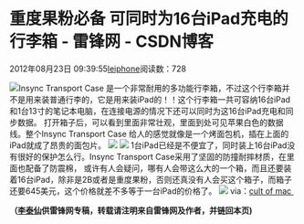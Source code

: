 
# 重度果粉必备 可同时为16台iPad充电的行李箱 - 雷锋网 - CSDN博客


2012年08月23日 09:39:55[leiphone](https://me.csdn.net/leiphone)阅读数：728


![](http://www.leiphone.com/wp-content/uploads/2012/08/df-150x150.png)Insync
 Transport Case 是一个非常耐用的多功能行李箱，不过这个行李箱并不是用来装普通行李的，它是用来装iPad的！！这个行李箱一共可容纳16台iPad和1台13寸的笔记本电脑，在连接电源的情况下还可以同时为这16台iPad充电和同步数据。
打开箱子后，可以看到里面非常壮观，里面到处可见苹果白色的数据线。整个Insync Transport Case 给人的感觉就像是一个烤面包机，插在上面的iPad就成了昂贵的面包片。
![](http://www.leiphone.com/wp-content/uploads/2012/08/Web_Ready_Manual_iNsync_2-720x360.jpeg)
![](http://www.leiphone.com/wp-content/uploads/2012/08/FC2F0F35-18E5-4E71-ACF5-022F8B518EF9.jpg)
1台iPad已经是不便宜了，同时装上16台iPad没有很好的保护怎么行。Insync Transport Case采用了坚固的防撞耐摔材质，在里面也配备了防震棉，
或许有人会疑问，哪有人会带这么大的一个箱，而且还要装着16台iPad，除非是2B或者是重度果粉，否则还真没有人会买这个箱子，而箱子还要645美元，这个价格就差不多等于一台iPad的价格了。
![](http://www.leiphone.com/wp-content/uploads/2012/08/insync-transport-case-thumb-550xauto-98537.jpeg)
via：[cult
 of mac ](http://www.cultofmac.com/185259/rugged-flight-case-transports-and-charges-16-ipads-simultaneously/)

**（****[李泰仙](http://www.leiphone.com/author/litaixian)****供****雷锋网****专稿，转载请注明来自雷锋网及作者，并链回本页)**

